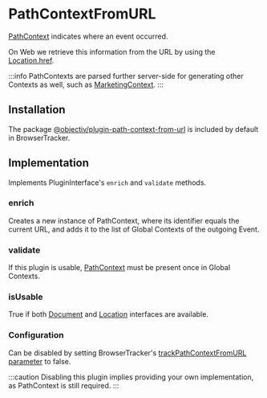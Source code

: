 # PathContextFromURL

[PathContext](/taxonomy/reference/global-contexts/PathContext.md) indicates where an event occurred.

On Web we retrieve this information from the URL by using the [Location.href](https://developer.mozilla.org/en-US/docs/Web/API/Location/href).

:::info
PathContexts are parsed further server-side for generating other Contexts as well, such as [MarketingContext](/taxonomy/reference/global-contexts/MarketingContext.md).
:::

## Installation
The package [@objectiv/plugin-path-context-from-url](https://www.npmjs.com/package/@objectiv/plugin-path-context-from-url) is included by default in BrowserTracker.

## Implementation
Implements PluginInterface's `enrich` and `validate` methods.

### enrich
Creates a new instance of PathContext, where its identifier equals the current URL, and adds it to the list of Global Contexts of the outgoing Event.

### validate
If this plugin is usable, [PathContext](/taxonomy/reference/global-contexts/PathContext.md) must be present once in Global Contexts.  

### isUsable
True if both [Document](https://developer.mozilla.org/en-US/docs/Web/API/Document) and [Location](https://developer.mozilla.org/en-US/docs/Web/API/Location) interfaces are available.

### Configuration
Can be disabled by setting BrowserTracker's [trackPathContextFromURL parameter](/tracking/browser/api-reference/general/BrowserTracker.md#configuration) to false.

:::caution
Disabling this plugin implies providing your own implementation, as PathContext is still required.
:::